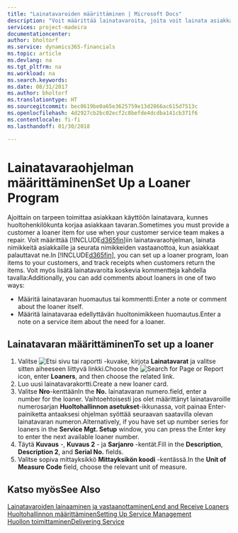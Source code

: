```yaml
---
title: "Lainatavaroiden määrittäminen | Microsoft Docs"
description: "Voit määrittää lainatavaroita, joita voit lainata asiakkaille huollossa olevien huoltonimikkeiden tilalle."
services: project-madeira
documentationcenter: 
author: bholtorf
ms.service: dynamics365-financials
ms.topic: article
ms.devlang: na
ms.tgt_pltfrm: na
ms.workload: na
ms.search.keywords: 
ms.date: 08/31/2017
ms.author: bholtorf
ms.translationtype: HT
ms.sourcegitcommit: bec0619be0a65e3625759e13d2866ac615d7513c
ms.openlocfilehash: 4d2927cb2bc02ecf2c8befde4dcdba141cb371f6
ms.contentlocale: fi-fi
ms.lasthandoff: 01/30/2018

---
```

# <a name="set-up-a-loaner-program"></a><span data-ttu-id="99c10-103">Lainatavaraohjelman määrittäminen</span><span class="sxs-lookup"><span data-stu-id="99c10-103">Set Up a Loaner Program</span></span>
<span data-ttu-id="99c10-104">Ajoittain on tarpeen toimittaa asiakkaan käyttöön lainatavara, kunnes huoltohenkilökunta korjaa asiakkaan tavaran.</span><span class="sxs-lookup"><span data-stu-id="99c10-104">Sometimes you must provide a customer a loaner item for use when your customer service team makes a repair.</span></span> <span data-ttu-id="99c10-105">Voit määrittää [!INCLUDE[d365fin](includes/d365fin_md.md)]iin lainatavaraohjelman, lainata nimikkeitä asiakkaille ja seurata nimikkeiden vastaanottoa, kun asiakkaat palauttavat ne.</span><span class="sxs-lookup"><span data-stu-id="99c10-105">In [!INCLUDE[d365fin](includes/d365fin_md.md)], you can set up a loaner program, loan items to your customers, and track receipts when customers return the items.</span></span> <span data-ttu-id="99c10-106">Voit myös lisätä lainatavaroita koskevia kommentteja kahdella tavalla:</span><span class="sxs-lookup"><span data-stu-id="99c10-106">Additionally, you can add comments about loaners in one of two ways:</span></span>  
  
* <span data-ttu-id="99c10-107">Määritä lainatavaran huomautus tai kommentti.</span><span class="sxs-lookup"><span data-stu-id="99c10-107">Enter a note or comment about the loaner itself.</span></span>  
* <span data-ttu-id="99c10-108">Määritä lainatavaraa edellyttävän huoltonimikkeen huomautus.</span><span class="sxs-lookup"><span data-stu-id="99c10-108">Enter a note on a service item about the need for a loaner.</span></span>  

## <a name="to-set-up-a-loaner"></a><span data-ttu-id="99c10-109">Lainatavaran määrittäminen</span><span class="sxs-lookup"><span data-stu-id="99c10-109">To set up a loaner</span></span>  
1. <span data-ttu-id="99c10-110">Valitse ![Etsi sivu tai raportti](media/ui-search/search_small.png "Etsi sivu tai raportti -kuvake") -kuvake, kirjota **Lainatavarat** ja valitse sitten aiheeseen liittyvä linkki.</span><span class="sxs-lookup"><span data-stu-id="99c10-110">Choose the ![Search for Page or Report](media/ui-search/search_small.png "Search for Page or Report icon") icon, enter **Loaners**, and then choose the related link.</span></span>  
2. <span data-ttu-id="99c10-111">Luo uusi lainatavarakortti.</span><span class="sxs-lookup"><span data-stu-id="99c10-111">Create a new loaner card.</span></span> 
3. <span data-ttu-id="99c10-112">Valitse **Nro**-kenttään</span><span class="sxs-lookup"><span data-stu-id="99c10-112">In the **No.**</span></span> <span data-ttu-id="99c10-113">lainatavaran numero.</span><span class="sxs-lookup"><span data-stu-id="99c10-113">field, enter a number for the loaner.</span></span> <span data-ttu-id="99c10-114">Vaihtoehtoisesti jos olet määrittänyt lainatavaroille numerosarjan **Huoltohallinnon asetukset**-ikkunassa, voit painaa Enter-painiketta antaaksesi ohjelman syöttää seuraavan saatavilla olevan lainatavaran numeron.</span><span class="sxs-lookup"><span data-stu-id="99c10-114">Alternatively, if you have set up number series for loaners in the **Service Mgt. Setup** window, you can press the Enter key to enter the next available loaner number.</span></span>  
4. <span data-ttu-id="99c10-115">Täytä **Kuvaus** -, **Kuvaus 2** - ja **Sarjanro** -kentät.</span><span class="sxs-lookup"><span data-stu-id="99c10-115">Fill in the **Description**, **Description 2**, and **Serial No.** fields.</span></span>  
5. <span data-ttu-id="99c10-116">Valitse sopiva mittayksikkö **Mittayksikön koodi** -kentässä.</span><span class="sxs-lookup"><span data-stu-id="99c10-116">In the **Unit of Measure Code** field, choose the relevant unit of measure.</span></span>  
  
## <a name="see-also"></a><span data-ttu-id="99c10-117">Katso myös</span><span class="sxs-lookup"><span data-stu-id="99c10-117">See Also</span></span>
[<span data-ttu-id="99c10-118">Lainatavaroiden lainaaminen ja vastaanottaminen</span><span class="sxs-lookup"><span data-stu-id="99c10-118">Lend and Receive Loaners</span></span>](service-how-to-lend-receive-loaners.md)  
[<span data-ttu-id="99c10-119">Huoltohallinnon määrittäminen</span><span class="sxs-lookup"><span data-stu-id="99c10-119">Setting Up Service Management</span></span>](service-setup-service.md)  
[<span data-ttu-id="99c10-120">Huollon toimittaminen</span><span class="sxs-lookup"><span data-stu-id="99c10-120">Delivering Service</span></span>](service-deliver-service.md)  


